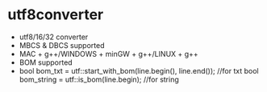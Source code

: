 # utf8converter

* utf8/16/32 converter
* MBCS & DBCS supported
* MAC + g++/WINDOWS + minGW + g++/LINUX + g++
* BOM supported
*    bool bom_txt = utf::start_with_bom(line.begin(), line.end()); //for txt
     bool bom_string = utf::is_bom(line.begin); //for string

            
